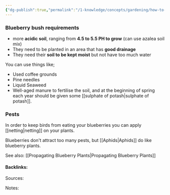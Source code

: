 ```yaml
---
{"dg-publish":true,"permalink":"/1-knowledge/concepts/gardening/how-to-look-after-blueberries/","tags":["plant-care","#gardening"]}
---
```


### Blueberry bush requirements

- more **acidic soil**, ranging from **4.5 to 5.5 PH to grow** (can use azalea soil mix)
- They need to be planted in an area that has **good drainage**
- They need their **soil to be kept moist** but not have too much water

You can use things like;
- Used coffee grounds
- Pine needles
- Liquid Seaweed
- Well-aged manure
to fertilise the soil, and at the beginning of spring each year should be given some [[sulphate of potash\|sulphate of potash]].

### Pests
In order to keep birds from eating your blueberries you can apply [[netting\|netting]] on your plants.

Blueberries don't attract too many pests, but [[Aphids\|Aphids]] do like blueberry plants. 

See also:
[[Propagating Blueberry Plants\|Propagating Blueberry Plants]]

#### Backlinks:
Sources:


Notes:
